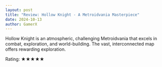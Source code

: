 ```yaml
---
layout: post
title: "Review: Hollow Knight - A Metroidvania Masterpiece"
date: 2024-10-13
author: GamerX
---
```


Hollow Knight is an atmospheric, challenging Metroidvania that excels in combat, exploration, and world-building. The vast, interconnected map offers rewarding exploration.

Rating: ★★★★★